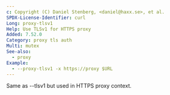 ```yaml
---
c: Copyright (C) Daniel Stenberg, <daniel@haxx.se>, et al.
SPDX-License-Identifier: curl
Long: proxy-tlsv1
Help: Use TLSv1 for HTTPS proxy
Added: 7.52.0
Category: proxy tls auth
Multi: mutex
See-also:
  - proxy
Example:
  - --proxy-tlsv1 -x https://proxy $URL
---
```


Same as --tlsv1 but used in HTTPS proxy context.
